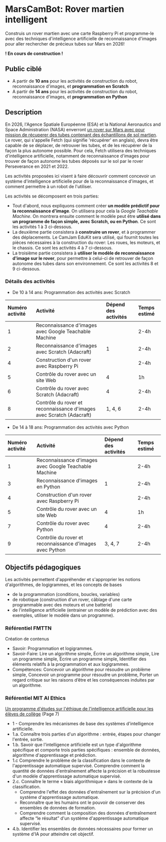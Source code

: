 # MarsCamBot: Rover martien intelligent  

Construis un rover martien avec une carte Raspberry Pi et programme-le avec des techniques  d'intelligence artificielle de reconnaissance d'images pour aller rechercher de précieux tubes sur Mars en 2026!

**! En cours de construction !**

## Public ciblé

* A partir de **10 ans** pour les activités de construction du robot, reconnaissance d'images, et **programmation en Scratch**
* A partir de **14 ans** pour les activités de construction du robot, reconnaissance d'images, et **programmation en Python**

## Description

En 2026, l'Agence Spatiale Européenne (ESA) et la National Aeronautics and Space Administration (NASA) enverront [un rover sur Mars avec pour mission de récuperer des tubes contenant des échantillons de sol martien](https://fr.wikipedia.org/wiki/Mars_Sample_Return#Mission_Sample_Retrieval_Lander_(SRL)). Le rover, qui s'appelle Fetch (qui signifie 'récupérer' en anglais), devra être capable de se déplacer, de retrouver les tubes, et de les récupérer de la façon la plus autonome possible. Pour cela, Fetch utilisera des techniques d'intelligence artificielle, notamment de reconnaissance d'images pour trouver de façon autonome les tubes déposés sur le sol par le rover Perseverance en 2021 et 2022. 

Les activités proposées ici visent à faire découvrir comment concevoir un système d'intelligence artificielle pour de la reconnaissance d'images, et comment permettre à un robot de l'utiliser. 

Les activités se décomposent en trois parties:

* Tout d'abord, nous expliquons comment créer **un modèle prédictif pour la reconnaissance d'image**. On utilisera pour cela la *Google Teachable Machine*. On montrera ensuite comment le modèle peut être **utilisé dans un programme de façon simple, avec Scratch, ou en Python**. Ce sont les activités 1 à 3 ci-dessous.
* La deuxième partie consistera à **construire un rover**, et à programmer des déplacements. Le CamJam EduKit sera utilisé, qui fournit toutes les pièces nécessaires à la construction du rover: Les roues, les moteurs, et le chassis. Ce sont les activités 4 à 7 ci-dessous.
* La troisième partie consistera à **utiliser le modèle de reconnaissance d'image sur le rover**, pour permettre à celui-ci de retrouver de façon autonome des tubes dans son environnement. Ce sont les activités 8 et 9 ci-dessous.

### Détails des activités

* De 10 à 14 ans: Programmation des activités avec Scratch

Numéro activité | Activité | Dépend des activités | Temps estimé
 :--- | :--- | :--- | :--- 
1 | Reconnaissance d'images avec Google Teachable Machine | | 2-4h
2 | Reconnaissance d'images avec Scratch (Adacraft) | 1  | 2-4h
4 | Construction d'un rover avec Raspberry Pi | | 2-4h
5 | Contrôle du rover avec un site Web | 4 | 1h
6 | Contrôle du rover avec Scratch (Adacraft) | 4 | 2-4h
8 | Contrôle du rover et reconnaissance d'images avec Scratch (Adacraft) | 1, 4, 6 | 2-4h

* De 14 à 18 ans: Programmation des activités avec Python 

Numéro activité | Activité | Dépend des activités | Temps estimé
 :--- | :--- | :--- | :---
1 | Reconnaissance d'images avec Google Teachable Machine | | 2-4h
3 | Reconnaissance d'images en Python | 1  | 2-4h
4 | Construction d'un rover avec Raspberry Pi |  | 2-4h
5 | Contrôle du rover avec un site Web | 4  | 1h
7 | Contrôle du rover avec Python | 4 | 2-4h
9 | Contrôle du rover et reconnaissance d'images avec Python | 3, 4, 7 | 2-4h


## Objectifs pédagogiques 

Les activités permettent d'appréhender et s'approprier les notions d'algorithmes, de logigrammes, et les concepts de bases 

* de la programmation (conditions, boucles, variables)
* de robotique (construction d'un rover, câblage d'une carte programmable avec des moteurs et une batterie)
* de l'intelligence artificielle (entrainer un modèle de prédiction avec des exemples, utiliser le modèle dans un programme).


### Référentiel FMTTN

Création de contenus

* Savoir: Programmation et logigrammes.
* Savoir-Faire: Lire un algorithme simple, Écrire un algorithme simple, Lire un programme simple, Écrire un programme simple, Identifier des éléments relatifs à la programmation et aux logigrammes.
* Compétences: Concevoir un algorithme pour résoudre un problème simple, Concevoir un programme pour résoudre un problème, Porter un regard critique sur les raisons d’être et les conséquences induites par un algorithme.

### Référentiel MIT AI Ethics

[Un programme d'études sur l'éthique de l'intelligence artificielle pour les élèves de collège](https://docs.google.com/document/d/1pQ8D4iDnwKoiveJOZZgy6SLvgDD1nYQOPFUwyuBpEic/edit#) (Page 7)

* 1 - Comprendre les mécanismes de base des systèmes d'intelligence artificielle. 
* 1.a. Connaître trois parties d'un algorithme : entrée, étapes pour changer l'entrée, sortie. 
* 1.b. Savoir que l'intelligence artificielle est un type d'algorithme spécifique et comporte trois parties spécifiques : ensemble de données, algorithme d'apprentissage et prédiction. 
* 1.c Comprendre le problème de la classification dans le contexte de l'apprentissage automatique supervisé. Comprendre comment la quantité de données d'entraînement affecte la précision et la robustesse d'un modèle d'apprentissage automatique supervisé. 
* 2.c. Connaître le terme « biais algorithmique » dans le contexte de la classification.
	* Comprendre l'effet des données d'entraînement sur la précision d'un système d'apprentissage automatique.
	* Reconnaître que les humains ont le pouvoir de conserver des ensembles de données de formation.
	* Comprendre comment la composition des données d'entraînement affecte “le résultat”  d'un système d'apprentissage automatique supervisé.
* 4.b. Identifier les ensembles de données nécessaires pour former un système d'IA pour atteindre cet objectif.
 




